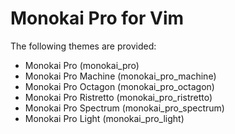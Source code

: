 # Monokai Pro for Vim

The following themes are provided:
 - Monokai Pro (monokai_pro)
 - Monokai Pro Machine (monokai_pro_machine)
 - Monokai Pro Octagon (monokai_pro_octagon)
 - Monokai Pro Ristretto (monokai_pro_ristretto)
 - Monokai Pro Spectrum (monokai_pro_spectrum)
 - Monokai Pro Light (monokai_pro_light)
